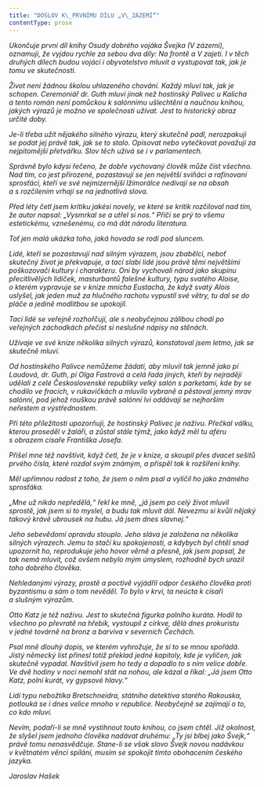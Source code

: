 ```yaml
---
title: "DOSLOV K\_PRVNÍMU DÍLU „V\_ZÁZEMÍ“"
contentType: prose
---
```


<section>

_Ukončuje první díl knihy Osudy dobrého vojáka Švejka (V zázemí), oznamuji, že vyjdou rychle za sebou dva díly: Na frontě a V zajetí. I v těch druhých dílech budou vojáci i obyvatelstvo mluvit a vystupovat tak, jak je tomu ve skutečnosti._

_Život není žádnou školou uhlazeného chování. Každý mluví tak, jak je schopen. Ceremoniář dr. Guth mluví jinak než hostinský Palivec u Kalicha a tento román není pomůckou k salónnímu ušlechtění a naučnou knihou, jakých výrazů je možno ve společnosti užívat. Jest to historický obraz určité doby._

_Je-li třeba užít nějakého silného výrazu, který skutečně padl, nerozpakuji se podat jej právě tak, jak se to stalo. Opisovat nebo vytečkovat považuji za nejpitomější přetvářku. Slov těch užívá se i v parlamentech._

_Správně bylo kdysi řečeno, že dobře vychovaný člověk může číst všechno. Nad tím, co jest přirozené, pozastavují se jen největší sviňáci a rafinovaní sprosťáci, kteří ve své nejmizernější lžimorálce nedívají se na obsah a s rozčilením vrhají se na jednotlivá slova._

_Před léty četl jsem kritiku jakési novely, ve které se kritik rozčiloval nad tím, že autor napsal: „Vysmrkal se a utřel si nos.“ Příčí se prý to všemu estetickému, vznešenému, co má dát národu literatura._

_Toť jen malá ukázka toho, jaká hovada se rodí pod sluncem._

_Lidé, kteří se pozastavují nad silným výrazem, jsou zbabělci, neboť skutečný život je překvapuje, a tací slabí lidé jsou právě těmi největšími poškozovači kultury i charakteru. Oni by vychovali národ jako skupinu přecitlivělých lidiček, masturbantů falešné kultury, typu svatého Aloise, o kterém vypravuje se v knize mnicha Eustacha, že když svatý Alois uslyšel, jak jeden muž za hlučného rachotu vypustil své větry, tu dal se do pláče a jedině modlitbou se upokojil._

_Tací lidé se veřejně rozhořčují, ale s neobyčejnou zálibou chodí po veřejných záchodkách přečíst si neslušné nápisy na stěnách._

_Užívaje ve své knize několika silných výrazů, konstatoval jsem letmo, jak se skutečně mluví._

_Od hostinského Palivce nemůžeme žádati, aby mluvil tak jemně jako pí Laudová, dr. Guth, pí Olga Fastrová a celá řada jiných, kteří by nejraději udělali z celé Československé republiky velký salón s parketami, kde by se chodilo ve fracích, v rukavičkách a mluvilo vybraně a pěstoval jemný mrav salónní, pod jehož rouškou právě salónní lvi oddávají se nejhorším neřestem a výstřednostem._

</section>

<section>

_Při této příležitosti upozorňuji, že hostinský Palivec je naživu. Přečkal válku, kterou proseděl v žaláři, a zůstal stále týmž, jako když měl tu aféru s obrazem císaře Františka Josefa._

_Přišel mne též navštívit, když četl, že je v knize, a skoupil přes dvacet sešitů prvého čísla, které rozdal svým známým, a přispěl tak k rozšíření knihy._

_Měl upřímnou radost z toho, že jsem o něm psal a vylíčil ho jako známého sprosťáka._

_„Mne už nikdo nepředělá,“ řekl ke mně, „já jsem po celý život mluvil sprostě, jak jsem si to myslel, a budu tak mluvit dál. Nevezmu si kvůli nějaký takový krávě ubrousek na hubu. Já jsem dnes slavnej.“_

_Jeho sebevědomí opravdu stouplo. Jeho sláva je založena na několika silných výrazech. Jemu to stačí ku spokojenosti, a kdybych byl chtěl snad upozornit ho, reprodukuje jeho hovor věrně a přesně, jak jsem popsal, že tak nemá mluvit, což ovšem nebylo mým úmyslem, rozhodně bych urazil toho dobrého člověka._

_Nehledanými výrazy, prostě a poctivě vyjádřil odpor českého člověka proti byzantismu a sám o tom nevěděl. To bylo v krvi, ta neúcta k císaři a slušným výrazům._

</section>

<section>

_Otto Katz je též naživu. Jest to skutečná figurka polního kuráta. Hodil to všechno po převratě na hřebík, vystoupil z církve, dělá dnes prokuristu v jedné továrně na bronz a barviva v severních Čechách._

_Psal mně dlouhý dopis, ve kterém vyhrožuje, že si to se mnou spořádá. Jistý německý list přinesl totiž překlad jedné kapitoly, kde je vylíčen, jak skutečně vypadal. Navštívil jsem ho tedy a dopadlo to s ním velice dobře. Ve dvě hodiny v noci nemohl stát na nohou, ale kázal a říkal: „Já jsem Otto Katz, polní kurát, vy gypsové hlavy.“_

_Lidí typu nebožtíka Bretschneidra, státního detektiva starého Rakouska, potlouká se i dnes velice mnoho v republice. Neobyčejně se zajímají o to, co kdo mluví._

_Nevím, podaří-li se mně vystihnout touto knihou, co jsem chtěl. Již okolnost, že slyšel jsem jednoho člověka nadávat druhému: „Ty jsi blbej jako Švejk,“ právě tomu nenasvědčuje. Stane-li se však slovo Švejk novou nadávkou v květnatém věnci spílání, musím se spokojit tímto obohacením českého jazyka._

_Jaroslav Hašek_

</section>
